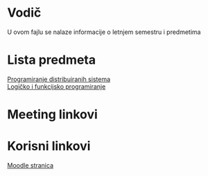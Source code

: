 # Vodič
U ovom fajlu se nalaze informacije o letnjem semestru i predmetima

# Lista predmeta
[Programiranje distribuiranih sistema][PDS]  
[Logičko i funkcijsko programiranje][LFP]  

[//]: # ( Svaki folder predmeta mora imati fajl "Vodič_predmet.md" i u njemu naslov "Vodič". U suprotnom, kod koji je gore naveden za link ka predmetu neće biti ispravan jer on pokazuje ka tom fajlu i spomenutom naslovu koji je u njemu. Ovaj komentar kao i sve ostale koji Vam nisu potrebni možete obrisati )

# Meeting linkovi

[//]: # ( [Predmet 1 - Predavanje][meeting-{skracenica_naziva_predmeta}-p]  )

[//]: # ( [Predmet 1 - Vezbe][meeting-{skracenica_naziva_predmeta}-v]  )


# Korisni linkovi

[Moodle stranica][moodle stranica]



[//]: # (---------------------------------------------------------)

[//]: # (-------------U ovom delu se nalaze reference-------------)

[//]: # (---------------------------------------------------------)



[//]: # ( Lista predmeta reference )

[PDS]: ./PDS/Vodi%C4%8D_predmet.md#vodi%C4%8D
[LFP]: ./LFP/Vodi%C4%8D_predmet.md#vodi%C4%8D



[//]: # ( Meeting reference )

[meeting-{skracenica_naziva_predmeta}-p]: place.holder

[meeting-{skracenica_naziva_predmeta}-v]: place.holder



[//]: # ( Korisni linkovi reference )

[moodle stranica]: https://imi.pmf.kg.ac.rs/moodle/course/index.php?categoryid=100

